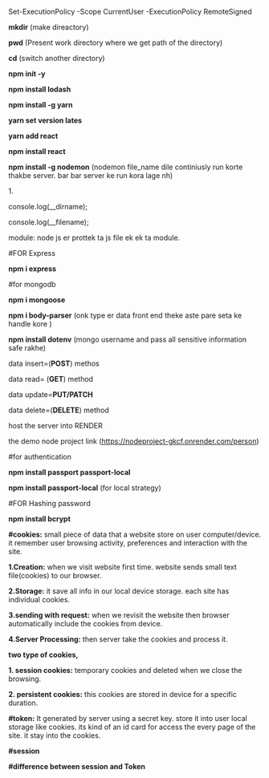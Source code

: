 Set-ExecutionPolicy -Scope CurrentUser -ExecutionPolicy RemoteSigned





**mkdir** (make direactory)

**pwd**  (Present work directory where we get path of the directory)

**cd**  (switch another directory)









**npm init -y**

**npm install lodash** 

**npm install -g yarn**

**yarn set version lates**

**yarn add react**





**npm install react**

**npm install -g nodemon** (nodemon file\_name dile continiusly run korte thakbe server. bar bar server ke run kora lage nh)





1\. 

console.log(\_\_dirname); 

console.log(\_\_filename); 



module: node js er prottek ta js file ek ek ta module. 





\#FOR Express

**npm i express**



\#for mongodb 

**npm i mongoose**



**npm i body-parser** (onk type er data front end theke aste pare seta ke handle kore )



**npm install dotenv** (mongo username and pass all sensitive information safe rakhe)



data insert=(**POST**) methos

data read= (**GET**) method

data update=**PUT/PATCH**

data delete=(**DELETE**) method





host the server into RENDER

the demo node project link (https://nodeproject-gkcf.onrender.com/person)





\#for authentication 

**npm install passport passport-local** 

**npm install passport-local** (for local strategy)



\#FOR Hashing password

**npm install bcrypt**







**#cookies:** small piece of data that a website store on user computer/device. it remember user browsing activity, preferences and interaction with the site. 

**1.Creation:** when we visit website first time. website sends small text file(cookies) to our browser. 

**2.Storage:** it save all info in our local device storage. each site has individual cookies. 

**3.sending with request:** when we revisit the website then browser automatically include the cookies from device. 

**4.Server Processing:** then server take the cookies and process it. 



**two type of cookies,**

**1. session cookies:** temporary cookies and deleted when we close the browsing. 

**2. persistent cookies:** this cookies are stored in device for a specific duration. 







**#token:** It generated by server using a secret key. store it into user local storage like cookies. its kind of an id card for access the every page of the site. it stay into the cookies. 



**#session** 





**#difference between session and Token**



